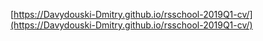 [https://Davydouski-Dmitry.github.io/rsschool-2019Q1-cv/](https://Davydouski-Dmitry.github.io/rsschool-2019Q1-cv/)
